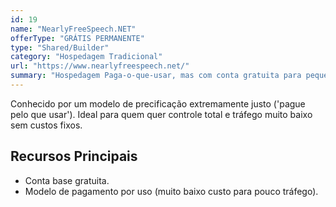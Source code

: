 ```yaml
---
id: 19
name: "NearlyFreeSpeech.NET"
offerType: "GRÁTIS PERMANENTE"
type: "Shared/Builder"
category: "Hospedagem Tradicional"
url: "https://www.nearlyfreespeech.net/"
summary: "Hospedagem Paga-o-que-usar, mas com conta gratuita para pequenos projetos de baixo tráfego."
---
```


Conhecido por um modelo de precificação extremamente justo ('pague pelo que usar'). Ideal para quem quer controle total e tráfego muito baixo sem custos fixos.

## Recursos Principais

- Conta base gratuita.
- Modelo de pagamento por uso (muito baixo custo para pouco tráfego).
